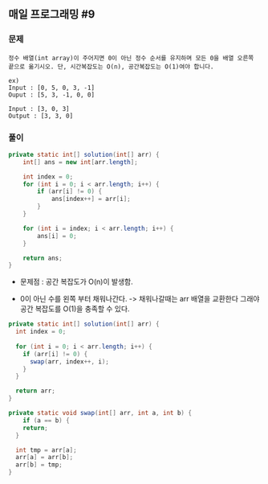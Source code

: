 ## 매일 프로그래밍 #9

### 문제

```
정수 배열(int array)이 주어지면 0이 아닌 정수 순서를 유지하며 모든 0을 배열 오른쪽 끝으로 옮기시오. 단, 시간복잡도는 O(n), 공간복잡도는 O(1)여야 합니다.

ex) 
Input : [0, 5, 0, 3, -1]
Ouput : [5, 3, -1, 0, 0]

Input : [3, 0, 3]
Output : [3, 3, 0]
```



### 풀이

```java
private static int[] solution(int[] arr) {
    int[] ans = new int[arr.length];

    int index = 0;
    for (int i = 0; i < arr.length; i++) {
        if (arr[i] != 0) {
            ans[index++] = arr[i];
    	}
    }

    for (int i = index; i < arr.length; i++) {
        ans[i] = 0;
    }

    return ans;
}
```

- 문제점 : 공간 복잡도가 O(n)이 발생함.



- 0이 아닌 수를 왼쪽 부터 채워나간다. -> 채워나갈때는 arr 배열을 교환한다 그래야 공간 복잡도를 O(1)을 충족할 수 있다.

```java
private static int[] solution(int[] arr) {
  int index = 0;
  
  for (int i = 0; i < arr.length; i++) {
    if (arr[i] != 0) {
      swap(arr, index++, i);
    }
  }

  return arr;
}

private static void swap(int[] arr, int a, int b) {
	if (a == b) {
    return;
  }

  int tmp = arr[a];
  arr[a] = arr[b];
  arr[b] = tmp;
}
```



